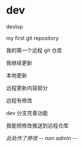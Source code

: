 # dev
devlop

my first git repository

我的第一个远程 git 仓库

我继续更新

本地更新

远程更新内容部分

远程有修改

dev 分支完善功能

我能把修改推送到远程仓库

*此处作了修改  -- non admin --*
